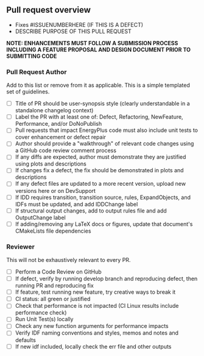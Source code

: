 Pull request overview
---------------------
 - Fixes #ISSUENUMBERHERE (IF THIS IS A DEFECT)
 - DESCRIBE PURPOSE OF THIS PULL REQUEST

**NOTE: ENHANCEMENTS MUST FOLLOW A SUBMISSION PROCESS INCLUDING A FEATURE PROPOSAL AND DESIGN DOCUMENT PRIOR TO SUBMITTING CODE**

### Pull Request Author
Add to this list or remove from it as applicable.  This is a simple templated set of guidelines.
 - [ ] Title of PR should be user-synopsis style (clearly understandable in a standalone changelog context)
 - [ ] Label the PR with at least one of: Defect, Refactoring, NewFeature, Performance, and/or DoNoPublish
 - [ ] Pull requests that impact EnergyPlus code must also include unit tests to cover enhancement or defect repair
 - [ ] Author should provide a "walkthrough" of relevant code changes using a GitHub code review comment process
 - [ ] If any diffs are expected, author must demonstrate they are justified using plots and descriptions
 - [ ] If changes fix a defect, the fix should be demonstrated in plots and descriptions
 - [ ] If any defect files are updated to a more recent version, upload new versions here or on DevSupport
 - [ ] If IDD requires transition, transition source, rules, ExpandObjects, and IDFs must be updated, and add IDDChange label
 - [ ] If structural output changes, add to output rules file and add OutputChange label
 - [ ] If adding/removing any LaTeX docs or figures, update that document's CMakeLists file dependencies

### Reviewer
This will not be exhaustively relevant to every PR.
 - [ ] Perform a Code Review on GitHub
 - [ ] If defect, verify by running develop branch and reproducing defect, then running PR and reproducing fix
 - [ ] If feature, test running new feature, try creative ways to break it
 - [ ] CI status: all green or justified
 - [ ] Check that performance is not impacted (CI Linux results include performance check)
 - [ ] Run Unit Test(s) locally
 - [ ] Check any new function arguments for performance impacts
 - [ ] Verify IDF naming conventions and styles, memos and notes and defaults
 - [ ] If new idf included, locally check the err file and other outputs

